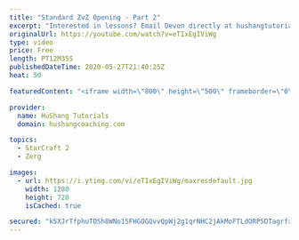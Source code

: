 ```yaml
---
title: "Standard ZvZ Opening - Part 2"
excerpt: "Interested in lessons? Email Devon directly at hushangtutorials@outlook.com ------------------------------------------------------------------------------------------------------- Want to support HuShang Tutorials directly? Patreon is a website where you can contribute a monthly donation that will help"
originalUrl: https://youtube.com/watch?v=eTIxEgIViWg
type: video
price: Free
length: PT12M35S
publishedDateTime: 2020-05-27T21:40:25Z
heat: 50

featuredContent: "<iframe width=\"800\" height=\"500\" frameborder=\"0\" src=\"https://www.youtube.com/embed/eTIxEgIViWg\" allow=\"accelerometer; autoplay; encrypted-media; gyroscope; picture-in-picture\" allowfullscreen></iframe>"

provider:
  name: HuShang Tutorials
  domain: hushangcoaching.com

topics:
  - StarCraft 2
  - Zerg

images:
  - url: https://i.ytimg.com/vi/eTIxEgIViWg/maxresdefault.jpg
    width: 1280
    height: 720
    isCached: true

secured: "k5XJrTfphuTOSh8WNo15FHGOGQvvQpWj2g1qrNHC2jAkMoFTLdORP5DTagrfxM7qfL5KQ1Ee6TOSEoKUBROst9xTqFLjRijfoEg+/7V6kfY1otxFBy4pQkJ6GamSm9diq3mtYjufZIkLT67Hp3cQ0keeJ1nrqVMU4FUPaJSOW00jHoZzMJ6GtxWCAUGlaXKjGkuBaMm7btIW8zND3a1QspBQNyfQyZiOd13Cvo3OGEwsrWZVDQ4mTUCZ7DKIkn1/KVazTICmGmnrKpHts01JhYzbCD2IGXqNF17saCkrXkF/BuWtXXliHtpetiIzOc+Iomn4TkOt8og1trMbBz0HxzJwD8mnEWc8xD+/O3Q5Oqk5VHlmeiDp7Ia/PC15VSDo3T1bUxnuTwnOjSGoEzLVyJwoLnGhnZxuBLpQrm36KuU=;R2Lc60EMswtrTxYVVW5zAQ=="
---
```


